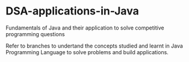 # DSA-applications-in-Java
Fundamentals of Java and their application to solve competitive programming questions

Refer to branches to undertand the concepts studied and learnt in Java Programming Language to solve problems and build applications.

